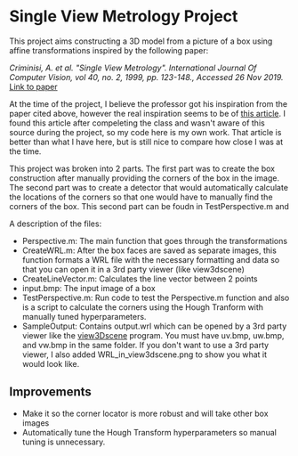 # Single View Metrology Project 

This project aims constructing a 3D model from a picture of a box using affine transformations inspired by the following paper:

*Criminisi, A. et al. "Single View Metrology". International Journal Of Computer Vision, vol 40, no. 2, 1999, pp. 123-148., Accessed 26 Nov 2019.*
[Link to paper](https://www.cs.cmu.edu/~ph/869/papers/Criminisi99.pdf)

At the time of the project, I believe the professor got his inspiration from the paper cited above, however the real inspiration seems to be of [this article](http://sklin93.github.io/svm.html). I found this article after compeleting the class and wasn't aware of this source during the project, so my code here is my own work. That article is better than what I have here, but is still nice to compare how close I was at the time. 

This project was broken into 2 parts. The first part was to create the box construction after manually providing the corners of the box in the image. The second part was to create a detector that would automatically calculate the locations of the corners so that one would have to manually find the corners of the box. This second part can be foudn in TestPerspective.m and 

A description of the files:
* Perspective.m: The main function that goes through the transformations
* CreateWRL.m: After the box faces are saved as separate images, this function formats a WRL file with the necessary formatting and data so that you can open it in a 3rd party viewer (like view3dscene)
* CreateLineVector.m: Calculates the line vector between 2 points
* input.bmp: The input image of a box
* TestPerspective.m: Run code to test the Perspective.m function and also is a script to calculate the corners using the Hough Tranform with manually tuned hyperparameters.
* SampleOutput: Contains output.wrl which can be opened by a 3rd party viewer like the [view3Dscene](https://castle-engine.io/view3dscene.php) program. You must have uv.bmp, uw.bmp, and vw.bmp in the same folder. If you don't want to use a 3rd party viewer, I also added WRL_in_view3dscene.png to show you what it would look like.


## Improvements
* Make it so the corner locator is more robust and will take other box images
* Automatically tune the Hough Transform hyperparameters so manual tuning is unnecessary.

